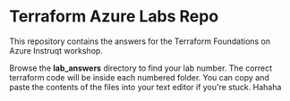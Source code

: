 # Terraform Azure Labs Repo
This repository contains the answers for the Terraform Foundations on Azure Instruqt workshop.

Browse the **lab_answers** directory to find your lab number. The correct terraform code will be inside each numbered folder. You can copy and paste the contents of the files into your text editor if you're stuck.
Hahaha
